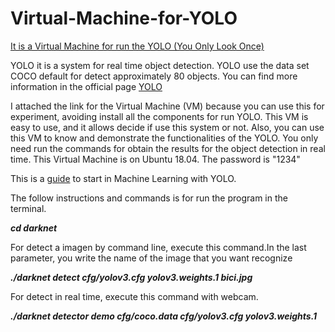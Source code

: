 # Virtual-Machine-for-YOLO
[It is a Virtual Machine for run the YOLO (You Only Look Once)](https://drive.google.com/drive/u/4/folders/1hjfmpTuctrJNz1gPnWLkfYX7a78OXP2K)

YOLO it is a system for real time object detection. YOLO use the data set COCO default for detect approximately 80 objects. You can find more information in the official page [YOLO](https://pjreddie.com/darknet/yolo/)            

I attached the link for the Virtual Machine (VM) because you can use this for experiment, avoiding install all the components for run YOLO. This VM is easy to use, and it allows decide if use this system or not. Also, you can use this VM to know and demonstrate the functionalities of the YOLO. 
You only need run the commands for obtain the results for the object detection in real time.
This Virtual Machine is on Ubuntu 18.04. The password is "1234"

This is a [guide](https://revistas.ulatina.ac.cr/index.php/tecnologiavital/article/download/250/260) to start in Machine Learning with YOLO.

The follow instructions and commands is for run the program in the terminal. 

***cd darknet***

For detect a imagen by command line, execute this command.In the last parameter, you write the name of the image that you want recognize


***./darknet detect cfg/yolov3.cfg yolov3.weights.1 bici.jpg***

For detect in real time, execute this command with webcam.


***./darknet detector demo cfg/coco.data cfg/yolov3.cfg yolov3.weights.1***

         





